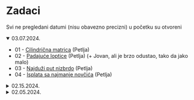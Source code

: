 # Zadaci

Svi ne pregledani datumi (nisu obavezno precizni) u početku su otvoreni

<details open>
  <summary>03.07.2024.</summary>

- 01 - [Cilindrična matrica](https://petlja.org/biblioteka/r/Zbirka2/cilindricna_matrica) (Petlja)
- 02 - [Padajuće loptice](https://petlja.org/biblioteka/r/Zbirka2/padajuce_loptice) (Petlja) (+ Jovan, ali je brzo odustao, tako da jako malo)
- 03 - [Najduži put nizbrdo](https://petlja.org/biblioteka/r/Zbirka2/najduzi_put_nizbrdo) (Petlja)
- 04 - [Isplata sa najmanje novčića](https://petlja.org/biblioteka/r/Zbirka2/isplata_sa_najmanje_novcica) (Petlja)
</details>

<details>
  <summary>02.15.2024.</summary>

- 01 - [Dužina najdužeg prohodnog puta](https://petlja.org/biblioteka/r/Zbirka2/najduzi_prohodan_put) (Petlja)
</details>

<details>
  <summary>02.05.2024.</summary>

- 01 - Pretvaranje vektora u red sa prioritetom (+ Jovan)
- 02 - Implementacija reda pomoću liste (+ Jovan)
- 03 - Implementacija steka pomoću vektora (+ Jovan)
- 04 - Minesweeper sa Petlje urađen do kraja (ovde već ne...)
</details>
